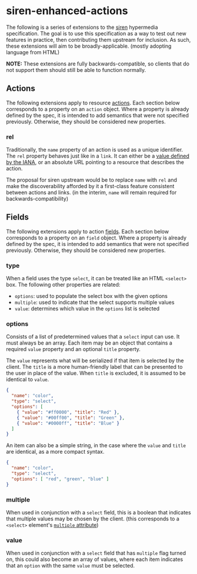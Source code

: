 # siren-enhanced-actions

The following is a series of extensions to the [siren](https://github.com/kevinswiber/siren)
hypermedia specification. The goal is to use this specification as a way to test out new
features in practice, then contributing them upstream for inclusion. As such, these extensions
will aim to be broadly-applicable. (mostly adopting language from HTML)

**NOTE:** These extensions are fully backwards-compatible, so clients that do not support
them should still be able to function normally.


## Actions

The following extensions apply to resource [actions](https://github.com/kevinswiber/siren#actions-1).
Each section below corresponds to a property on an `action` object. Where a property is already
defined by the spec, it is intended to add semantics that were not specified previously. Otherwise,
they should be considered new properties.

### rel

Traditionally, the `name` property of an action is used as a unique identifier. The `rel` property
behaves just like in a `link`. It can either be a
[value defined by the IANA](http://www.iana.org/assignments/link-relations/link-relations.xhtml),
or an absolute URL pointing to a resource that describes the action.

The proposal for siren upstream would be to replace `name` with `rel` and make the discoverability
afforded by it a first-class feature consistent between actions and links. (in the interim, `name`
will remain required for backwards-compatibility)


## Fields

The following extensions apply to action [fields](https://github.com/kevinswiber/siren#fields-1).
Each section below corresponds to a property on an `field` object. Where a property is already
defined by the spec, it is intended to add semantics that were not specified previously. Otherwise,
they should be considered new properties.

### type

When a field uses the type `select`, it can be treated like an HTML `<select>` box. The following
other properties are related:

 - `options`: used to populate the select box with the given options
 - `multiple`: used to indicate that the select supports multiple values
 - `value`: determines which value in the `options` list is selected

### options

Consists of a list of predetermined values that a `select` input can use. It must always be an
array. Each item may be an object that contains a required `value` property and an optional
`title` property.

The `value` represents what will be serialized if that item is selected by the client. The `title`
is a more human-friendly label that can be presented to the user in place of the value. When
`title` is excluded, it is assumed to be identical to `value`.

```json
{
  "name": "color",
  "type": "select",
  "options": [
    { "value": "#ff0000", "title": "Red" },
    { "value": "#00ff00", "title": "Green" },
    { "value": "#0000ff", "title": "Blue" }
  ]
}
```

An item can also be a simple string, in the case where the `value` and `title` are identical, as
a more compact syntax.

```json
{
  "name": "color",
  "type": "select",
  "options": [ "red", "green", "blue" ]
}
```

### multiple

When used in conjunction with a `select` field, this is a boolean that indicates that multiple
values may be chosen by the client. (this corresponds to a `<select>` element's
[`multiple` attribute](https://html.spec.whatwg.org/multipage/forms.html#attr-input-multiple))

### value

When used in conjunction with a `select` field that has `multiple` flag turned on, this could
also become an array of values, where each item indicates that an `option` with the same `value`
must be selected.
